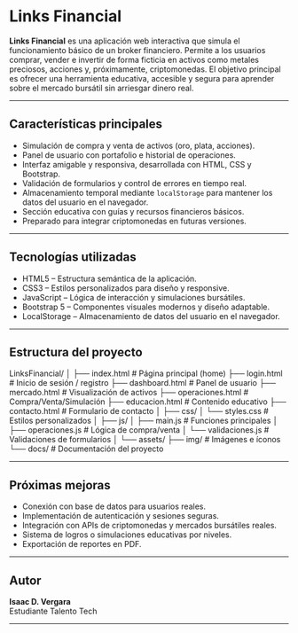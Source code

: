 # Links Financial

**Links Financial** es una aplicación web interactiva que simula el funcionamiento básico de un broker financiero. Permite a los usuarios comprar, vender e invertir de forma ficticia en activos como metales preciosos, acciones y, próximamente, criptomonedas. El objetivo principal es ofrecer una herramienta educativa, accesible y segura para aprender sobre el mercado bursátil sin arriesgar dinero real.

---

## Características principales

- Simulación de compra y venta de activos (oro, plata, acciones).
- Panel de usuario con portafolio e historial de operaciones.
- Interfaz amigable y responsiva, desarrollada con HTML, CSS y Bootstrap.
- Validación de formularios y control de errores en tiempo real.
- Almacenamiento temporal mediante `localStorage` para mantener los datos del usuario en el navegador.
- Sección educativa con guías y recursos financieros básicos.
- Preparado para integrar criptomonedas en futuras versiones.

---

## Tecnologías utilizadas

- HTML5 – Estructura semántica de la aplicación.
- CSS3 – Estilos personalizados para diseño y responsive.
- JavaScript – Lógica de interacción y simulaciones bursátiles.
- Bootstrap 5 – Componentes visuales modernos y diseño adaptable.
- LocalStorage – Almacenamiento de datos del usuario en el navegador.

---

## Estructura del proyecto

LinksFinancial/ │ ├── index.html # Página principal (home) ├── login.html # Inicio de sesión / registro ├── dashboard.html # Panel de usuario ├── mercado.html # Visualización de activos ├── operaciones.html # Compra/Venta/Simulación ├── educacion.html # Contenido educativo ├── contacto.html # Formulario de contacto │ ├── css/ │ └── styles.css # Estilos personalizados │ ├── js/ │ ├── main.js # Funciones principales │ ├── operaciones.js # Lógica de compra/venta │ └── validaciones.js # Validaciones de formularios │ └── assets/ ├── img/ # Imágenes e íconos └── docs/ # Documentación del proyecto

---

## Próximas mejoras

- Conexión con base de datos para usuarios reales.
- Implementación de autenticación y sesiones seguras.
- Integración con APIs de criptomonedas y mercados bursátiles reales.
- Sistema de logros o simulaciones educativas por niveles.
- Exportación de reportes en PDF.

---

## Autor

**Isaac D. Vergara**  
Estudiante Talento Tech

---
